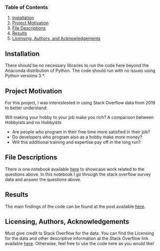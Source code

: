 ### Table of Contents

1. [Installation](#installation)
2. [Project Motivation](#motivation)
3. [File Descriptions](#files)
4. [Results](#results)
5. [Licensing, Authors, and Acknowledgements](#licensing)

## Installation <a name="installation"></a>

There should be no necessary libraries to run the code here beyond the Anaconda distribution of Python.  The code should run with no issues using Python versions 3.*.

## Project Motivation<a name="motivation"></a>

For this project, I was interestested in using Stack Overflow data from 2019 to better understand:

Will making your hobby to your job make you rich? A comparison between Hobbyists and no Hobbyists

- Are people who program in their free time more satisfied in their job?
- Do developers who program also as a hobby make more money?
- Will this additional training and expertise pay off in the long run?

## File Descriptions <a name="files"></a>

There is one notebook available [here](https://github.com/m444x/StackOverflow-Survey-2019/blob/master/Stack%20Overflow%20Survey.ipynb) to showcase work related to the questions above.  In this notebook I go through the stack overflow survey data and answer the questions above.

## Results<a name="results"></a>

The main findings of the code can be found at the post available [here](https://toDo).

## Licensing, Authors, Acknowledgements<a name="licensing"></a>

Must give credit to Stack Overflow for the data. You can find the Licensing for the data and other descriptive information at the Stack Overflow link available [here](https://insights.stackoverflow.com/survey). Otherwise, feel free to use the code here as you would like! 
